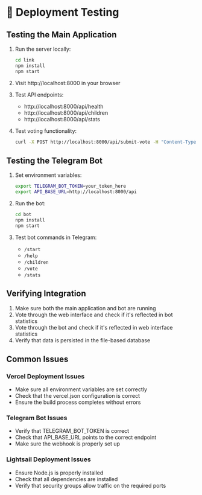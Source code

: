 # 🧪 Deployment Testing

## Testing the Main Application

1. Run the server locally:
   ```bash
   cd link
   npm install
   npm start
   ```

2. Visit http://localhost:8000 in your browser
3. Test API endpoints:
   - http://localhost:8000/api/health
   - http://localhost:8000/api/children
   - http://localhost:8000/api/stats

4. Test voting functionality:
   ```bash
   curl -X POST http://localhost:8000/api/submit-vote -H "Content-Type: application/json" -d '{"childId": 1}'
   ```

## Testing the Telegram Bot

1. Set environment variables:
   ```bash
   export TELEGRAM_BOT_TOKEN=your_token_here
   export API_BASE_URL=http://localhost:8000/api
   ```

2. Run the bot:
   ```bash
   cd bot
   npm install
   npm start
   ```

3. Test bot commands in Telegram:
   - `/start`
   - `/help`
   - `/children`
   - `/vote`
   - `/stats`

## Verifying Integration

1. Make sure both the main application and bot are running
2. Vote through the web interface and check if it's reflected in bot statistics
3. Vote through the bot and check if it's reflected in web interface statistics
4. Verify that data is persisted in the file-based database

## Common Issues

### Vercel Deployment Issues
- Make sure all environment variables are set correctly
- Check that the vercel.json configuration is correct
- Ensure the build process completes without errors

### Telegram Bot Issues
- Verify that TELEGRAM_BOT_TOKEN is correct
- Check that API_BASE_URL points to the correct endpoint
- Make sure the webhook is properly set up

### Lightsail Deployment Issues
- Ensure Node.js is properly installed
- Check that all dependencies are installed
- Verify that security groups allow traffic on the required ports
